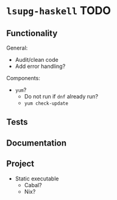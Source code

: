 # `lsupg-haskell` TODO

## Functionality

General:

* Audit/clean code
* Add error handling?

Components:

* `yum`?
    * Do not run if `dnf` already run?
    * `yum check-update`

## Tests

## Documentation

## Project

* Static executable
    * Cabal?
    * Nix?
